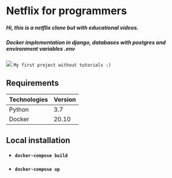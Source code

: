 # Netflix for programmers

##### Hi, this is a netflix clone but with educational videos.

##### Docker implementation in django, databases with postgres and environment variables .env

![](https://i.imgur.com/BzgB1T3.jpg) `My first project without tutorials :)`

## Requirements
| Technologies  | Version |
| ------------- | ------------- |
| Python  | 3.7  |
| Docker | 20.10  |

## Local installation
- #### `docker-compose build`

- #### `docker-compose up`
